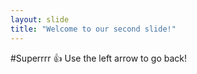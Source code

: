 ```yaml
---
layout: slide
title: "Welcome to our second slide!"
---
```

#Superrrr 👍
Use the left arrow to go back!
